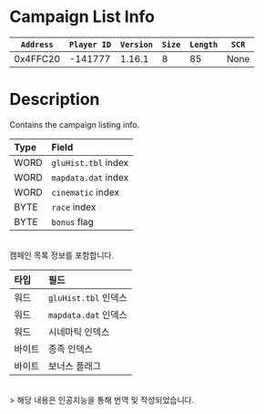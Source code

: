 # Campaign List Info

| `Address` | `Player ID` | `Version` | `Size` | `Length` | `SCR` |
| ---------- | ----------- | --------- | ------ | -------- | ---- |
| 0x4FFC20 | -141777 | 1.16.1 | 8 | 85 | None |

# Description

Contains the campaign listing info.

| Type | Field                  |
| :--- | :--------------------- |
| WORD | `gluHist.tbl` index    |
| WORD | `mapdata.dat` index    |
| WORD | `cinematic` index      |
| BYTE | `race` index           |
| BYTE | `bonus` flag           |

<br>
캠페인 목록 정보를 포함합니다.

| 타입 | 필드                   |
| :--- | :--------------------- |
| 워드 | `gluHist.tbl` 인덱스    |
| 워드 | `mapdata.dat` 인덱스    |
| 워드 | 시네마틱 인덱스       |
| 바이트 | 종족 인덱스           |
| 바이트 | 보너스 플래그         |

<br>
> 해당 내용은 인공지능을 통해 번역 및 작성되었습니다.